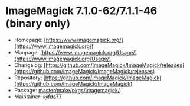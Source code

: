 # ImageMagick 7.1.0-62/7.1.1-46 (binary only)
 - Homepage: [https://www.imagemagick.org/](https://www.imagemagick.org/)
 - Manpage: [https://www.imagemagick.org/Usage/](https://www.imagemagick.org/Usage/)
 - Changelog: [https://github.com/ImageMagick/ImageMagick/releases](https://github.com/ImageMagick/ImageMagick/releases)
 - Repository: [https://github.com/ImageMagick/ImageMagick](https://github.com/ImageMagick/ImageMagick)
 - Package: [master/make/pkgs/imagemagick/](https://github.com/Freetz-NG/freetz-ng/tree/master/make/pkgs/imagemagick/)
 - Maintainer: [@fda77](https://github.com/fda77)

